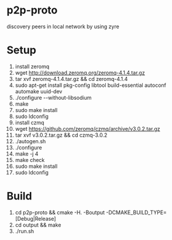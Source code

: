 # p2p-proto
discovery peers in local network by using zyre

# Setup
1. install zeromq
 1. wget http://download.zeromq.org/zeromq-4.1.4.tar.gz
 2. tar xvf zeromq-4.1.4.tar.gz && cd zeromq-4.1.4
 3. sudo apt-get install pkg-config libtool build-essential autoconf automake uuid-dev
 4. ./configure --without-libsodium
 5. make
 6. sudo make install
 7. sudo ldconfig
2. install czmq
 1. wget https://github.com/zeromq/czmq/archive/v3.0.2.tar.gz
 2. tar xvf v3.0.2.tar.gz && cd czmq-3.0.2
 3. ./autogen.sh
 4. ./configure
 5. make -j 4
 6. make check
 7. sudo make install
 8. sudo ldconfig

# Build
1. cd p2p-proto && cmake -H. -Boutput -DCMAKE_BUILD_TYPE=[Debug|Release]
2. cd output && make
3. ./run.sh
